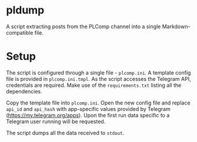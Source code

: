 # pldump

A script extracting posts from the PLComp channel into a single Markdown-compatible file.

# Setup

The script is configured through a single file - `plcomp.ini`. A template config file is
provided in `plcomp.ini.tmpl`. As the script accesses the Telegram API, credentials are
required. Make use of the `requirements.txt` listing all the dependencies.

Copy the template file into `plcomp.ini`. Open the new config file and replace `api_id`
and `api_hash` with app-specific values provided by Telegram
(<https://my.telegram.org/apps>). Upon the first run data specific to a Telegram user
running will be requested.

The script dumps all the data received to `stdout`.
